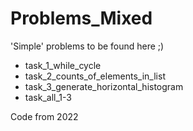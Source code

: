 # Problems_Mixed
'Simple' problems to be found here ;)
- task_1_while_cycle
- task_2_counts_of_elements_in_list
- task_3_generate_horizontal_histogram
- task_all_1-3

Code from 2022
